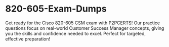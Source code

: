 # 820-605-Exam-Dumps
Get ready for the Cisco 820-605 CSM exam with P2PCERTS! Our practice questions focus on real-world Customer Success Manager concepts, giving you the skills and confidence needed to excel. Perfect for targeted, effective preparation!
